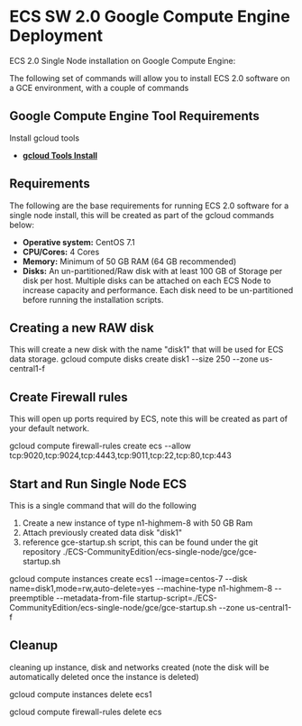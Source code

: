 # ECS SW 2.0 Google Compute Engine Deployment

ECS 2.0 Single Node installation on Google Compute Engine: 

The following set of commands will allow you to install ECS 2.0 software on a GCE environment, with a couple of commands

## Google Compute Engine Tool Requirements
Install gcloud tools
- **[gcloud Tools Install](https://cloud.google.com/sdk/gcloud/ "gcloud Tool Guide")**


## Requirements 
The following are the base requirements for running ECS 2.0 software for a single node install, this will be created as part of the gcloud commands below:


- **Operative system:** CentOS 7.1
- **CPU/Cores:** 4 Cores
- **Memory:** Minimum of 50 GB RAM (64 GB recommended)
- **Disks:** An un-partitioned/Raw disk with at least 100 GB of Storage per disk per host. Multiple disks can be attached on each ECS Node to increase capacity and performance. Each disk need to be un-partitioned before running the installation scripts.


## Creating a new RAW disk
This will create a new disk with the name "disk1" that will be used for ECS data storage.
gcloud compute disks create disk1 --size 250 --zone us-central1-f

## Create Firewall rules
This will open up ports required by ECS, note this will be created as part of your default network.

gcloud compute firewall-rules create ecs --allow tcp:9020,tcp:9024,tcp:4443,tcp:9011,tcp:22,tcp:80,tcp:443

## Start and Run Single Node ECS
This is a single command that will do the following

1. Create a new instance of type n1-highmem-8 with 50 GB Ram
2. Attach previously created data disk "disk1"
3. reference  gce-startup.sh script, this can be found under the git repository ./ECS-CommunityEdition/ecs-single-node/gce/gce-startup.sh

gcloud compute instances create ecs1 --image=centos-7 --disk name=disk1,mode=rw,auto-delete=yes --machine-type n1-highmem-8 --preemptible --metadata-from-file startup-script=./ECS-CommunityEdition/ecs-single-node/gce/gce-startup.sh --zone us-central1-f

## Cleanup
cleaning up instance, disk and networks created (note the disk will be automatically deleted once the instance is deleted)

gcloud compute instances delete ecs1

gcloud compute firewall-rules delete ecs



